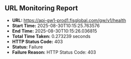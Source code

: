 ## URL Monitoring Report

- **URL:** https://api-gw1-prod1.fisglobal.com/gw/v1/health
- **Start Time:** 2025-08-30T10:15:25.763576
- **End Time:** 2025-08-30T10:15:26.036815
- **Total Time Taken:** 0.273239 seconds
- **HTTP Status Code:** 403
- **Status:** Failure
- **Failure Reason:** HTTP Status Code: 403
